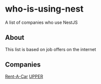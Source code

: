 # who-is-using-nest
A list of companies who use NestJS

## About 

This list is based on job offers on the internet

## Companies 

[Rent-A-Car](https://www.enterprise.com/en/home.html)
[UPPER](https://upper.co/)

